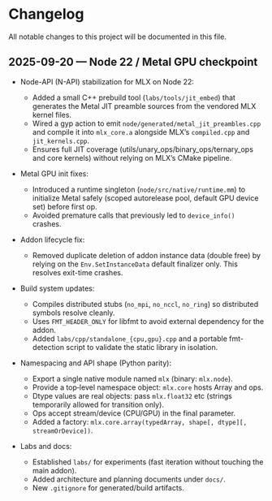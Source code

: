 # Changelog

All notable changes to this project will be documented in this file.

## 2025-09-20 — Node 22 / Metal GPU checkpoint

- Node-API (N-API) stabilization for MLX on Node 22:
  - Added a small C++ prebuild tool (`labs/tools/jit_embed`) that generates the Metal
    JIT preamble sources from the vendored MLX kernel files.
  - Wired a gyp action to emit `node/generated/metal_jit_preambles.cpp` and compile it
    into `mlx_core.a` alongside MLX’s `compiled.cpp` and `jit_kernels.cpp`.
  - Ensures full JIT coverage (utils/unary_ops/binary_ops/ternary_ops and core
    kernels) without relying on MLX’s CMake pipeline.

- Metal GPU init fixes:
  - Introduced a runtime singleton (`node/src/native/runtime.mm`) to initialize Metal
    safely (scoped autorelease pool, default GPU device set) before first op.
  - Avoided premature calls that previously led to `device_info()` crashes.

- Addon lifecycle fix:
  - Removed duplicate deletion of addon instance data (double free) by relying on the
    `Env.SetInstanceData` default finalizer only. This resolves exit-time crashes.

- Build system updates:
  - Compiles distributed stubs (`no_mpi`, `no_nccl`, `no_ring`) so distributed symbols
    resolve cleanly.
  - Uses `FMT_HEADER_ONLY` for libfmt to avoid external dependency for the addon.
  - Added `labs/cpp/standalone_{cpu,gpu}.cpp` and a portable fmt-detection script to
    validate the static library in isolation.

- Namespacing and API shape (Python parity):
  - Export a single native module named `mlx` (binary: `mlx.node`).
  - Provide a top‑level namespace object: `mlx.core` hosts Array and ops.
  - Dtype values are real objects: pass `mlx.float32` etc (strings temporarily allowed
    for transition only).
  - Ops accept stream/device (CPU/GPU) in the final parameter.
  - Added a factory: `mlx.core.array(typedArray, shape[, dtype][, streamOrDevice])`.

- Labs and docs:
  - Established `labs/` for experiments (fast iteration without touching the main
    addon).
  - Added architecture and planning documents under `docs/`.
  - New `.gitignore` for generated/build artifacts.

